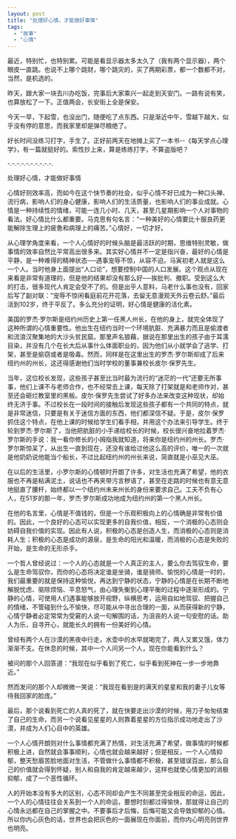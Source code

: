 ```yaml
---
layout: post
title: "处理好心情，才能做好事情"
tags:
  - "故事"
  - "心情"
---
```


最近，特别忙，也特别累。可能是看显示器太多太久了（我有两个显示器），两个眼皮一直跳。也说不上哪个跳财，哪个跳灾的，买了两期彩票，都一个数都不对，当然，是机选的。

昨天，跟大家一块去川办吃饭，完事后大家乘兴一起走到天安门。一路有说有笑，也算放松了一下。正值两会，长安街上全是保安。

今天一早，下起雪，也没出门，随便吃了点东西。只是渐近中午，雪越下越大，似乎没有停的意思，而我家里却是弹尽粮绝了。

好长时间没练习打字，手生了。正好前两天在地摊上买了一本书--《每天学点心理学》，有一篇就挺好的。索性抄上来，算是练练打字，不算盗版吧？

-.-.-.-.-.-.-.-.-.-.

处理好心情，才能做好事情

心情好则效率高，而如今在这个快节奏的社会，似乎心情不好已成为一种口头禅、流行病，影响人们的身心健康，影响人们的生活质量，也影响人们的事业成就。心情是一种持续性的情绪，可能一连几小时、几天，甚至几星期影响一个人对事物的看法。好心情比什么都重要。马克思有句名言：“一种美好的心情要比十服良药更能解除生理上的疲惫和病理上的痛苦。”心情好，一切才好。

从心理学角度来看，一个人心情好的时候头脑是最活跃的时期，思维特别灵敏，做事情的效率自然比平常高出很多来。其实好心情并不一定是指兴奋，最好的心情是平静，是一种难得的精神状态──遇事宠辱不惊，从容不迫。马寅初老人就是这么一个人。当时他身上面提出“人口论”，想要控制中国的人口发展。这个观点从现在来看是非常有道理的，但是他的结果却没有那么好──挨批判、撤职。受到这么大的打击，很多现代人肯定会受不了的。但是出乎人意料，马老什么事也没有，回家后写了副对联：“宠辱不惊闲看庭前花开花落，去留无意漫观天外云卷云舒。”最后活到102岁，终于平反了。多么充分的证明，好心情是健康的活化素。

美国的罗杰·罗尔斯是纽约州历史上第一任黑人州长，在他的身上，就完全体现了这种所谓的心情重要性。他出生在纽约当时一个环境肮脏、充满暴力而且是偷渡者和流浪汉聚集地的大沙头贫民窟。那里声名狼藉，据说在那里出生的孩子由于耳濡目染，并没有几个在长大后从事什么体面职业的，因为他们从小就学会了逃学、打架，甚至是偷窃或者是吸毒。然而，同样是在这里出生的罗杰·罗尔斯却成了后来纽约州的州长，这还得感谢他们当时学校的董事兼校长皮尔·保罗先生。

当年，这位校长发现，这些孩子甚至比当时最为流行的“迷茫的一代”还要无所事事，他们上课不与老师合作，也不经常去上课，每天除了打架就是和老师作对，甚至还会砸烂教室里的黑板。皮尔·保罗先生尝试了好多办法来改变这种现状，却始终无济于事。不过校长在一段时间的接触后发现这些孩子都有一个共同的特点，就是非常迷信，只要是有关于迷信方面的东西，他们都深信不疑。于是，皮尔·保罗抓住这个特点，在他上课的时候给学生们看手相，并用这个办法来引导学生。终于轮到罗杰·罗尔斯了，当他把肮脏的小手递给校长的时候，校长很兴奋地拉着罗杰·罗尔斯的手说：我一看你修长的小拇指我就知道，将来你是纽约州的州长。罗杰·罗尔斯惊呆了，从出生一直到现在，还没有谁给过他这么高的评价，唯一的一次就是他奶奶说他能当个船长，不过比起纽约州的州长来说，简直就是小巫见大巫。

在以后的生活里，小罗尔斯的心情顿时开朗了许多，对生活也充满了希望，他的衣服也不再是粘满泥土，说话也不再夹带污言秽语了，甚至在走路的时候也有意无意地挺直了腰杆，始终都以一个纽约州未来州长的身份来要求自己。工夫不负有心人，在51岁的那一年，罗杰·罗尔斯成功地成为纽约州的第一个黑人州长。

在他的名言里，心情是不值钱的，但是一个乐观积极向上的心情确是非常有价值的。因此，一个良好的心态可以实现更多的自我价值，相反，一个消极的心态则会妨碍自我价值的实现。因此有人说，积极的心态是创造人生，而消极的心态则是消耗人生；积极的心态是成功的源泉，是生命的阳光和温暖，而消极的心态是失败的开始，是生命的无形杀手。

一个哲人曾经说过：一个人的心态就是一个人真正的主人，要么你去驾驭生命，要么是生命驾驭你，而你的心态将决定谁是坐骑，谁是骑师。愉悦的心情是一时的，我们最重要的就是保持这种愉悦，再达到宁静的状态，宁静的心情是在长期不断地解脱忧虑、驱除烦恼、平息怒气，由心理失衡到心理平衡的过程中逐渐形成的。宁静的心情，可使用人们遇事能够放开视野，纵横思考，运用自如地驾驭、把握自己的情绪，不管碰到什么不愉快，尽可能从中寻出合理的一面，从而获得新的宁静，心情宁静者必定常常为受窘的人说一句解围的话，为沮丧的人说一句安慰的话。助人为乐，自寻开心，就能长久的拥有一份美好的心情。

曾经有两个人在沙漠的黑夜中行走，水壶中的水早就喝完了，两人又累又饿，体力渐渐不支。在休息的时候，其中一个人问另一个人，现在你能看到什么？

被问的那个人回答道：“我现在似乎看到了死亡，似乎看到死神在一步一步地靠近。”

然而发问的那个人却微微一笑说：“我现在看到是的满天的星星和我的妻子儿女等待我回家的脸庞。”

最后，那个说看到死亡的人真的死了，就在快要走出沙漠的时候，用刀子匆匆结束了自己的生命，而另一个说看见星星的人则靠着星星的方位指示成功地走出了沙漠，并成为人们心目中的英雄。

一个人心情开朗则对什么事情都充满了热情，对生活充满了希望，做事情的时候都积极上进，自然就会事事顺利，心情也就会越来越好；但是相反，一个人心情抑郁，整天愁眉苦脸地面对生活，不管做什么事情都不积极，甚至错误百出，那么自己的价值就会得到怀疑，别人和自我的肯定越来越少，这样也就使心情更加的消极抑郁，成了一个恶性循环。

人的开始本没有多大的区别，心态不同却会产生不同甚至完全相反的命运，因此，一个人的心情往往会关系到一个人的命运，要想时刻都过得愉快，那就得让自己的心情永远都在自己的掌握之中。不要事后才后悔，后悔可能又会导致抑郁的心情。所以你内心灰色的话，世界也会把灰色的一面展现在你面前，而你内心明亮则世界也明亮。
